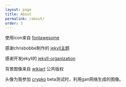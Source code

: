 ```yaml
---
layout: page
title: About
permalink: /about/
order: 3
---
```

使用icon来自
[fontawesome](https://fontawesome.com/icons?d=gallery&m=free)

感谢chrisbobbe制作的
[jekyll主题](https://github.com/chrisbobbe/jekyll-theme-prologue)

感谢开发jekyll的
[jekyll-organization]( https://github.com/jekyll)

背景图像来自
[wikiart](https://www.wikiart.org/en/claude-monet/impression-sunrise)
公共版权

头像为我参加
[crypko](https://crypko.ai/#/beta)
beta测试时，利用gan网络生成的图像。

